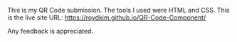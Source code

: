 This is my QR Code submission.
The tools I used were HTML and CSS.
This is the live site URL: https://roydkim.github.io/QR-Code-Component/

Any feedback is appreciated.
